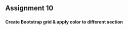 <h2>Assignment 10</h2>
<h3></h3><b>Create Bootstrap grid & apply color to different section</b> </h3> <br>


